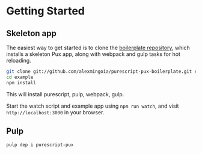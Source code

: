 # Getting Started

## Skeleton app

The easiest way to get started is to clone the
[boilerplate repository](https://github.com/alexmingoia/purescript-pux-boilerplate/),
which installs a skeleton Pux app, along with webpack and gulp tasks for hot
reloading.

```sh
git clone git://github.com/alexmingoia/purescript-pux-boilerplate.git example
cd example
npm install
```

This will install purescript, pulp, webpack, gulp.

Start the watch script and example app using `npm run watch`, and visit
`http://localhost:3000` in your browser.

## Pulp

```sh
pulp dep i purescript-pux
```
